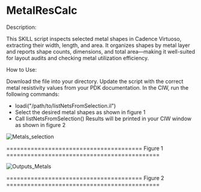 # MetalResCalc
Description:

This SKILL script inspects selected metal shapes in Cadence Virtuoso, extracting their width, length, and area. 
It organizes shapes by metal layer and reports shape counts, dimensions, and total area—making it well-suited for layout audits and checking metal utilization efficiency.

How to Use:

Download the file into your directory. 
Update the script with the correct metal resistivity values from your PDK documentation. 
In the CIW, run the following commands: 
- loadi("/path/to/listNetsFromSelection.il")
- Select the desired metal shapes as shown in figure 1
- Call listNetsFromSelection()
Results will be printed in your CIW window as shown in figure 2


![Metals_selection](https://github.com/user-attachments/assets/8cf014e4-f615-46e4-b061-f0d8deb08c49)

=======================================  Figure 1  ============================================



![Outputs_Metals](https://github.com/user-attachments/assets/6f4e4379-c42c-4ea6-a2b7-5d565141f937)

=======================================  Figure 2  ============================================
